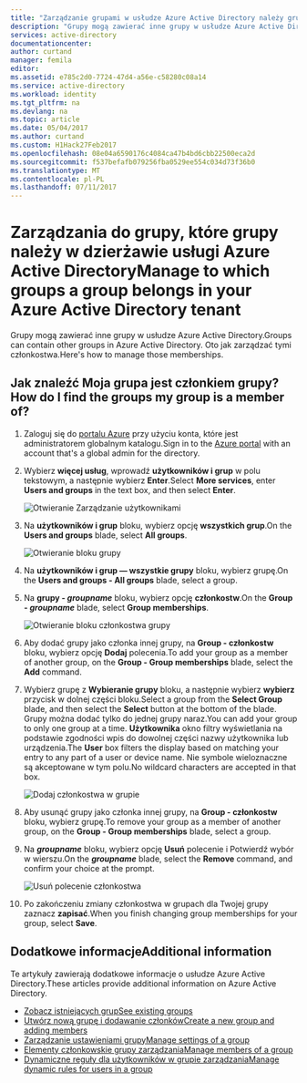```yaml
---
title: "Zarządzanie grupami w usłudze Azure Active Directory należy grupy | Dokumentacja firmy Microsoft"
description: "Grupy mogą zawierać inne grupy w usłudze Azure Active Directory. Oto jak zarządzać tymi członkostwa."
services: active-directory
documentationcenter: 
author: curtand
manager: femila
editor: 
ms.assetid: e785c2d0-7724-47d4-a56e-c58280c08a14
ms.service: active-directory
ms.workload: identity
ms.tgt_pltfrm: na
ms.devlang: na
ms.topic: article
ms.date: 05/04/2017
ms.author: curtand
ms.custom: H1Hack27Feb2017
ms.openlocfilehash: 08e04a6590176c4084ca47b4bd6cbb22500eca2d
ms.sourcegitcommit: f537befafb079256fba0529ee554c034d73f36b0
ms.translationtype: MT
ms.contentlocale: pl-PL
ms.lasthandoff: 07/11/2017
---
```

# <a name="manage-to-which-groups-a-group-belongs-in-your-azure-active-directory-tenant"></a><span data-ttu-id="454a3-104">Zarządzania do grupy, które grupy należy w dzierżawie usługi Azure Active Directory</span><span class="sxs-lookup"><span data-stu-id="454a3-104">Manage to which groups a group belongs in your Azure Active Directory tenant</span></span>
<span data-ttu-id="454a3-105">Grupy mogą zawierać inne grupy w usłudze Azure Active Directory.</span><span class="sxs-lookup"><span data-stu-id="454a3-105">Groups can contain other groups in Azure Active Directory.</span></span> <span data-ttu-id="454a3-106">Oto jak zarządzać tymi członkostwa.</span><span class="sxs-lookup"><span data-stu-id="454a3-106">Here's how to manage those memberships.</span></span>

## <a name="how-do-i-find-the-groups-my-group-is-a-member-of"></a><span data-ttu-id="454a3-107">Jak znaleźć Moja grupa jest członkiem grupy?</span><span class="sxs-lookup"><span data-stu-id="454a3-107">How do I find the groups my group is a member of?</span></span>
1. <span data-ttu-id="454a3-108">Zaloguj się do [portalu Azure](https://portal.azure.com) przy użyciu konta, które jest administratorem globalnym katalogu.</span><span class="sxs-lookup"><span data-stu-id="454a3-108">Sign in to the [Azure portal](https://portal.azure.com) with an account that's a global admin for the directory.</span></span>
2. <span data-ttu-id="454a3-109">Wybierz **więcej usług**, wprowadź **użytkowników i grup** w polu tekstowym, a następnie wybierz **Enter**.</span><span class="sxs-lookup"><span data-stu-id="454a3-109">Select **More services**, enter **Users and groups** in the text box, and then select **Enter**.</span></span>

   ![Otwieranie Zarządzanie użytkownikami](./media/active-directory-groups-membership-azure-portal/search-user-management.png)
3. <span data-ttu-id="454a3-111">Na **użytkowników i grup** bloku, wybierz opcję **wszystkich grup**.</span><span class="sxs-lookup"><span data-stu-id="454a3-111">On the **Users and groups** blade, select **All groups**.</span></span>

   ![Otwieranie bloku grupy](./media/active-directory-groups-membership-azure-portal/view-groups-blade.png)
4. <span data-ttu-id="454a3-113">Na **użytkowników i grup — wszystkie grupy** bloku, wybierz grupę.</span><span class="sxs-lookup"><span data-stu-id="454a3-113">On the **Users and groups - All groups** blade, select a group.</span></span>
5. <span data-ttu-id="454a3-114">Na **grupy - *groupname***  bloku, wybierz opcję **członkostw**.</span><span class="sxs-lookup"><span data-stu-id="454a3-114">On the **Group - *groupname*** blade, select **Group memberships**.</span></span>

   ![Otwieranie bloku członkostwa grupy](./media/active-directory-groups-membership-azure-portal/group-membership-blade.png)
6. <span data-ttu-id="454a3-116">Aby dodać grupy jako członka innej grupy, na **Group - członkostw** bloku, wybierz opcję **Dodaj** polecenia.</span><span class="sxs-lookup"><span data-stu-id="454a3-116">To add your group as a member of another group, on the **Group - Group memberships** blade, select the **Add** command.</span></span>
7. <span data-ttu-id="454a3-117">Wybierz grupę z **Wybieranie grupy** bloku, a następnie wybierz **wybierz** przycisk w dolnej części bloku.</span><span class="sxs-lookup"><span data-stu-id="454a3-117">Select a group from the **Select Group** blade, and then select the **Select** button at the bottom of the blade.</span></span> <span data-ttu-id="454a3-118">Grupy można dodać tylko do jednej grupy naraz.</span><span class="sxs-lookup"><span data-stu-id="454a3-118">You can add your group to only one group at a time.</span></span> <span data-ttu-id="454a3-119">**Użytkownika** okno filtry wyświetlania na podstawie zgodności wpis do dowolnej części nazwy użytkownika lub urządzenia.</span><span class="sxs-lookup"><span data-stu-id="454a3-119">The **User** box filters the display based on matching your entry to any part of a user or device name.</span></span> <span data-ttu-id="454a3-120">Nie symbole wieloznaczne są akceptowane w tym polu.</span><span class="sxs-lookup"><span data-stu-id="454a3-120">No wildcard characters are accepted in that box.</span></span>

   ![Dodaj członkostwa w grupie](./media/active-directory-groups-membership-azure-portal/add-group-membership.png)
8. <span data-ttu-id="454a3-122">Aby usunąć grupy jako członka innej grupy, na **Group - członkostw** bloku, wybierz grupę.</span><span class="sxs-lookup"><span data-stu-id="454a3-122">To remove your group as a member of another group, on the **Group - Group memberships** blade, select a group.</span></span>
9. <span data-ttu-id="454a3-123">Na ***groupname*** bloku, wybierz opcję **Usuń** polecenie i Potwierdź wybór w wierszu.</span><span class="sxs-lookup"><span data-stu-id="454a3-123">On the ***groupname*** blade, select the **Remove** command, and confirm your choice at the prompt.</span></span>

   ![Usuń polecenie członkostwa](./media/active-directory-groups-membership-azure-portal/remove-group-membership.png)
10. <span data-ttu-id="454a3-125">Po zakończeniu zmiany członkostwa w grupach dla Twojej grupy zaznacz **zapisać**.</span><span class="sxs-lookup"><span data-stu-id="454a3-125">When you finish changing group memberships for your group, select **Save**.</span></span>

## <a name="additional-information"></a><span data-ttu-id="454a3-126">Dodatkowe informacje</span><span class="sxs-lookup"><span data-stu-id="454a3-126">Additional information</span></span>
<span data-ttu-id="454a3-127">Te artykuły zawierają dodatkowe informacje o usłudze Azure Active Directory.</span><span class="sxs-lookup"><span data-stu-id="454a3-127">These articles provide additional information on Azure Active Directory.</span></span>

* [<span data-ttu-id="454a3-128">Zobacz istniejących grup</span><span class="sxs-lookup"><span data-stu-id="454a3-128">See existing groups</span></span>](active-directory-groups-view-azure-portal.md)
* [<span data-ttu-id="454a3-129">Utwórz nową grupę i dodawanie członków</span><span class="sxs-lookup"><span data-stu-id="454a3-129">Create a new group and adding members</span></span>](active-directory-groups-create-azure-portal.md)
* [<span data-ttu-id="454a3-130">Zarządzanie ustawieniami grupy</span><span class="sxs-lookup"><span data-stu-id="454a3-130">Manage settings of a group</span></span>](active-directory-groups-settings-azure-portal.md)
* [<span data-ttu-id="454a3-131">Elementy członkowskie grupy zarządzania</span><span class="sxs-lookup"><span data-stu-id="454a3-131">Manage members of a group</span></span>](active-directory-groups-members-azure-portal.md)
* [<span data-ttu-id="454a3-132">Dynamiczne reguły dla użytkowników w grupie zarządzania</span><span class="sxs-lookup"><span data-stu-id="454a3-132">Manage dynamic rules for users in a group</span></span>](active-directory-groups-dynamic-membership-azure-portal.md)
